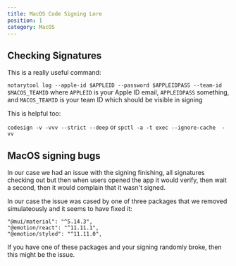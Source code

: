 ```yaml
---
title: MacOS Code Signing Lore
position: 1
category: MacOS
---
```


## Checking Signatures
This is a really useful command:

`notarytool log --apple-id $APPLEID --password $APPLEIDPASS --team-id $MACOS_TEAMID`
where `APPLEID` is your Apple ID email, `APPLEIDPASS` something, and `MACOS_TEAMID` is your team ID
which should be visible in signing

This is helpful too:

`codesign -v -vvv --strict --deep`
or
`spctl -a -t exec --ignore-cache  -vv`

## MacOS signing bugs
In our case we had an issue with the signing finishing, all signatures checking out
but then when users opened the app it would verify, then wait a second, then it would
complain that it wasn't signed.

In our case the issue was cased by one of three packages that we removed simulateously and it
seems to have fixed it:
```yarn
"@mui/material": "^5.14.3",
"@emotion/react": "^11.11.1",
"@emotion/styled": "^11.11.0",
```

If you have one of these packages and your signing randomly broke, then this might be the issue.
